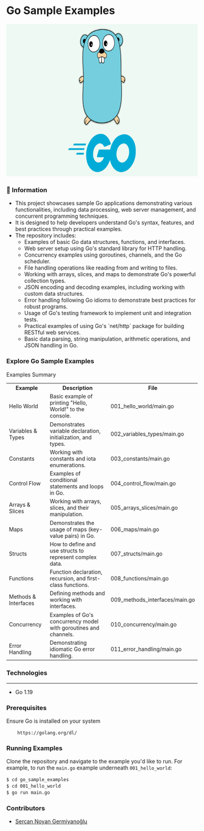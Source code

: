 # Go Sample Examples

<p align="center">
    <img src="images/golang.png" alt="Main Information" width="600" height="400">
</p>

### 📖 Information

<ul style="list-style-type:disc">
  <li>This project showcases sample Go applications demonstrating various functionalities, including data processing, web server management, and concurrent programming techniques.</li>
  <li>It is designed to help developers understand Go's syntax, features, and best practices through practical examples.</li>
  <li>The repository includes:
    <ul>
      <li>Examples of basic Go data structures, functions, and interfaces.</li>
      <li>Web server setup using Go's standard library for HTTP handling.</li>
      <li>Concurrency examples using goroutines, channels, and the Go scheduler.</li>
      <li>File handling operations like reading from and writing to files.</li>
      <li>Working with arrays, slices, and maps to demonstrate Go's powerful collection types.</li>
      <li>JSON encoding and decoding examples, including working with custom data structures.</li>
      <li>Error handling following Go idioms to demonstrate best practices for robust programs.</li>
      <li>Usage of Go's testing framework to implement unit and integration tests.</li>
      <li>Practical examples of using Go's `net/http` package for building RESTful web services.</li>
      <li>Basic data parsing, string manipulation, arithmetic operations, and JSON handling in Go.</li>
    </ul>
  </li>
</ul>


### Explore Go Sample Examples

Examples Summary

<table style="width:100%">
  <tr>
      <th>Example</th>
      <th>Description</th>
      <th>File</th>
  </tr>
  <tr>
      <td>Hello World</td>
      <td>Basic example of printing "Hello, World!" to the console.</td>
      <td>001_hello_world/main.go</td>
  </tr>
  <tr>
      <td>Variables & Types</td>
      <td>Demonstrates variable declaration, initialization, and types.</td>
      <td>002_variables_types/main.go</td>
  </tr>
  <tr>
      <td>Constants</td>
      <td>Working with constants and iota enumerations.</td>
      <td>003_constants/main.go</td>
  </tr>
  <tr>
      <td>Control Flow</td>
      <td>Examples of conditional statements and loops in Go.</td>
      <td>004_control_flow/main.go</td>
  </tr>
  <tr>
      <td>Arrays & Slices</td>
      <td>Working with arrays, slices, and their manipulation.</td>
      <td>005_arrays_slices/main.go</td>
  </tr>
  <tr>
      <td>Maps</td>
      <td>Demonstrates the usage of maps (key-value pairs) in Go.</td>
      <td>006_maps/main.go</td>
  </tr>
  <tr>
      <td>Structs</td>
      <td>How to define and use structs to represent complex data.</td>
      <td>007_structs/main.go</td>
  </tr>
  <tr>
      <td>Functions</td>
      <td>Function declaration, recursion, and first-class functions.</td>
      <td>008_functions/main.go</td>
  </tr>
  <tr>
      <td>Methods & Interfaces</td>
      <td>Defining methods and working with interfaces.</td>
      <td>009_methods_interfaces/main.go</td>
  </tr>
  <tr>
      <td>Concurrency</td>
      <td>Examples of Go's concurrency model with goroutines and channels.</td>
      <td>010_concurrency/main.go</td>
  </tr>
  <tr>
      <td>Error Handling</td>
      <td>Demonstrating idiomatic Go error handling.</td>
      <td>011_error_handling/main.go</td>
  </tr>
</table>


### Technologies

---
- Go 1.19


### Prerequisites

Ensure Go is installed on your system
```
    https://golang.org/dl/
```


### Running Examples

Clone the repository and navigate to the example you'd like to run. For example, to run the `main.go` example underneath `001_hello_world`:

```sh
$ cd go_sample_examples
$ cd 001_hello_world
$ go run main.go
```

### Contributors

- [Sercan Noyan Germiyanoğlu](https://github.com/Rapter1990)


